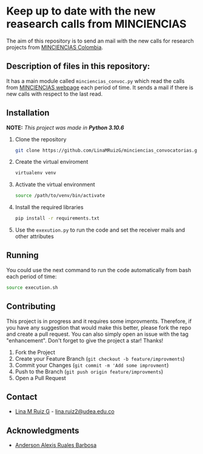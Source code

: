 # Keep up to date with the new reasearch calls from MINCIENCIAS

The aim of this repository is to send an mail with the new calls for research projects from [MINCIENCIAS Colombia](https://minciencias.gov.co). 


## Description of files in this repository:

It has a main module called `minciencias_convoc.py` which read the calls from [MINCIENCIAS webpage](https://minciencias.gov.co/convocatorias/todas) each period of time. It sends a mail if there is new calls with respect to the last read. 


## Installation

**NOTE:** *This project was made in* ***Python 3.10.6***

1. Clone the repository
   ```sh 
   git clone https://github.com/LinaMRuizG/minciencias_convocatorias.git
   ```
2. Create the virtual enviroment 
   ```sh 
   virtualenv venv
   ```
3. Activate the virtual environment
   ```sh 
   source /path/to/venv/bin/activate
   ```
3. Install the required libraries 
   ```sh 
   pip install -r requirements.txt
   ```
4. Use the `exexution.py` to run the code and set the receiver mails and other attributes

## Running

You could use the next command to run  the code automatically from bash each period of time:

   ```sh 
   source execution.sh
   ```


## Contributing

This project is in progress and it requires some improvments. Therefore, if you have any suggestion that would make this better, please fork the repo and create a pull request. You can also simply open an issue with the tag "enhancement". Don't forget to give the project a star! Thanks!

1. Fork the Project
2. Create your Feature Branch (`git checkout -b feature/improvments`)
3. Commit your Changes (`git commit -m 'Add some improvment`)
4. Push to the Branch (`git push origin feature/improvments`)
5. Open a Pull Request

## Contact

* [Lina M Ruiz G](https://co.linkedin.com/in/lina-marcela-ruiz-galvis-465896209) - lina.ruiz2@udea.edu.co

## Acknowledgments
* [Anderson Alexis Ruales Barbosa](https://co.linkedin.com/in/anderson-alexis-ruales-b27638199?original_referer=https%3A%2F%2Fwww.google.com%2F)

    
    
    
    
   




